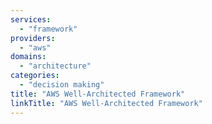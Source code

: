 ```yaml
---
services:
  - "framework"
providers:
  - "aws"
domains:
  - "architecture"
categories:
  - "decision making"
title: "AWS Well-Architected Framework"
linkTitle: "AWS Well-Architected Framework"
---
```

